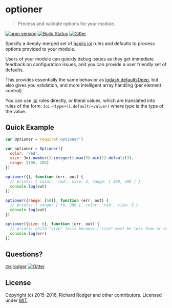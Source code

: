 # optioner
> Process and validate options for your module.

[![npm version][npm-badge]][npm-url]
[![Build Status][travis-badge]][travis-url]
[![Gitter][gitter-badge]][gitter-url]

Specify a deeply-merged set of [hapijs joi][joi] rules and defaults to
process options provided to your module.

Users of your module can quickly debug issues as they get immediate
feedback on configuration issues, and you can provide a user friendly
set of defaults.
 
This provides essentially the same behavior as
[lodash.defaultsDeep](https://lodash.com/docs#defaultsDeep), but also
gives you validation, and more intelligent array handling (per element
control).

You can use [joi] rules directly, or literal values, which are
translated into rules of the form: `Joi.<type>().default(<value>)`
where _type_ is the type of the value.


## Quick Example


```js
var Optioner = require('optioner')

var optioner = Optioner({
  color: 'red',
  size: Joi.number().integer().max(5).min(1).default(3),
  range: [100, 200]
})

optioner({}, function (err, out) {
  // prints: { color: 'red', size: 3, range: [ 100, 200 ] }
  console.log(out)
})

optioner({range: [50]}, function (err, out) {
  // prints: { range: [ 50, 200 ], color: 'red', size: 3 }
  console.log(out)
})

optioner({size: 6}, function (err, out) {
  // prints: child "size" fails because ["size" must be less than or equal to 5
  console.log(err)
})
```

## Questions?

[@rjrodger](https://twitter.com/rjrodger)
[![Gitter][gitter-badge]][gitter-url]

## License
Copyright (c) 2015-2016, Richard Rodger and other contributors.
Licensed under [MIT][].

[MIT]: ./LICENSE
[npm-badge]: https://badge.fury.io/js/optioner.svg
[npm-url]: https://badge.fury.io/js/optioner
[travis-badge]: https://travis-ci.org/rjrodger/optioner.svg
[travis-url]: https://travis-ci.org/rjrodger/optioner
[gitter-badge]: https://badges.gitter.im/Join%20Chat.svg
[gitter-url]: https://gitter.im/rjrodger/seneca
[github issue]: https://github.com/rjrodger/optioner/issues
[joi]: https://github/com/hapijs/joi





